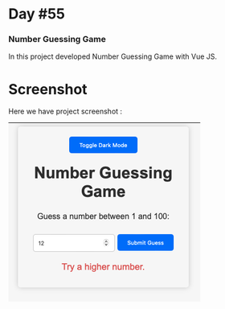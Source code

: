# Day #55

### Number Guessing Game
In this project developed Number Guessing Game with Vue JS.

# Screenshot
Here we have project screenshot :

![screenshot](screenshot.png)